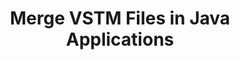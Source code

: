 ---
############################# Static ############################
layout: "autogen"
draft: false
path: "merger/java/vstm/"
otherformats: BMP CSV DOC DOCM DOCX DOT DOTM DOTX EPUB HTML MHT MHTML ODP ODS ODT OTP OTT PDF PNG POTM POTX PPS PPSM PPSX PPT PPTM PPTX PS RTF TEX TIF TIFF TSV TXT VDX VSDM VSDX VSSM VSSX VSTX VSX VTX XLAM XLS XLSB XLSM XLSX XLT XLTM XLTX XPS

############################# Head ############################
head_title: "Merge VSTM Files via Java & J2SE Documents Merger API"
head_description: "Merge multiple VSTM files into a single file using Java documents merger API with all data, style and formatting as the source documents."

############################# Header ############################
title: "Merge VSTM Files in Java Applications"
description: "Merge multiple VSTM files into a single file using Java documents merger API. Merge selected pages or page ranges from various source documents into a single resultant document with all data, style and formatting as the source documents."

############################# SubMenu ############################
submenu:
    enable: true

############################# About ############################
about:
    enable: true
    title: "GroupDocs.Merger for Java API"
    content: |
        GroupDocs.Merger for Java library offers a simple solution to safely merge & split between a wide range of document formats including PDF, Microsoft Office (Word, Excel, PowerPoint, OneNote), OpenDocument, HTML, images and many others within .NET applications. By adding just a few lines of the code, perform several document operations such as move, remove, rotate, swap, extract or change the orientation of pages within the documents. The documents merging API also supports previewing document pages as an image to analyse the document structure, formatting and content on the page.
        
        GroupDocs.Merger APIs are well supported on all major operating systems and Java versions including J2SE 7.0 (1.7), J2SE 8.0 (1.8) and Java 10.

############################# Steps ############################
steps:
    enable: true
    title_left: "Merge Two or More VSTM Files in Java"
    content_left: |
        [GroupDocs.Merger](/merger/java/) makes it easy for Java developers to merge multiple VSTM files by implementing a few easy steps.

        *   Create an instance of **Merger** class and load VSTM file.
        *   Call **Join** method of **Merger** class instance and load another VSTM file.
        *   Call **Save** method of **Merger** class instance to save the merged document.
        
    title_right: "System Requirements"
    content_right: |
        Before executing the code example below, please make sure that you have the following prerequisites installed on your system.

        *   Operating Systems: Microsoft Windows, Linux, MacOS
        *   Development Environments: NetBeans, IntelliJ IDEA, Eclipse
        *   Frameworks: Java 7 (1.7) and above
        *   Download the latest version of GroupDocs.Merger for Java from [Maven](https://repository.groupdocs.com/webapp/#/artifacts/browse/tree/General/repo/com/groupdocs/groupdocs-merger)
        
    code: |
        ```java
        // Merge VSTM files using GroupDocs.Merger for Java API
        // Instantiate Merger with input VSTM document
        Merger merger = new Merger("input_1.vstm");
        
        // Call Join method of Merger class instance and pass second source document path
        merger.join("input_2.vstm");
            
        // Call Save method of Merger class instance to save merged document
        merger.save("merged-file.vstm");        
        ```        


demos:
    enable: true
        

about_formats:
    enable: true


more_formats:
    enable: true


back_to_top:
    enable: true
---